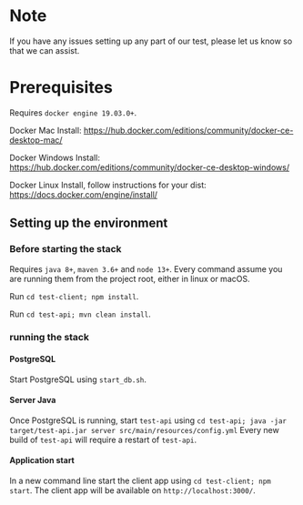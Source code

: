 # Note

If you have any issues setting up any part of our test, please let us know so that we can assist.

# Prerequisites

Requires `docker engine 19.03.0+`.

Docker Mac Install: https://hub.docker.com/editions/community/docker-ce-desktop-mac/

Docker Windows Install: https://hub.docker.com/editions/community/docker-ce-desktop-windows/

Docker Linux Install, follow instructions for your dist: https://docs.docker.com/engine/install/

## Setting up the environment

### Before starting the stack

Requires `java 8+`, `maven 3.6+` and `node 13+`.
Every command assume you are running them from the project root, either in linux or macOS.

Run `cd test-client; npm install`.

Run `cd test-api; mvn clean install`.

### running the stack

#### PostgreSQL

Start PostgreSQL using `start_db.sh`.

#### Server Java

Once PostgreSQL is running, start `test-api` using `cd test-api; java -jar target/test-api.jar server src/main/resources/config.yml`
Every new build of `test-api` will require a restart of `test-api`.

#### Application start

In a new command line start the client app using `cd test-client; npm start`.
The client app will be available on `http://localhost:3000/`.
